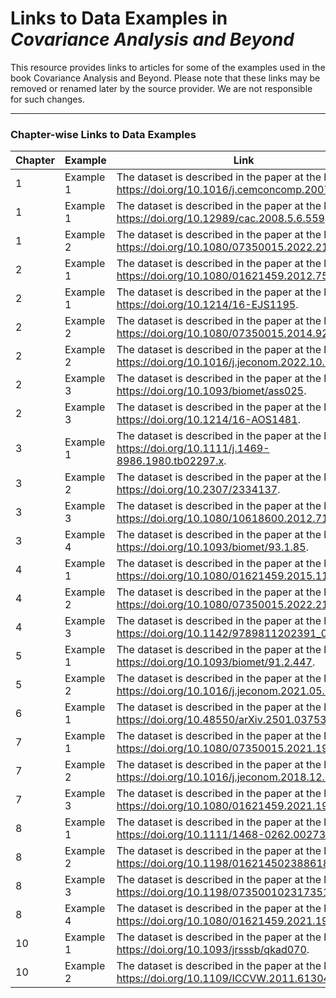 # Links to Data Examples in *Covariance Analysis and Beyond*

This resource provides links to articles for some of the examples used in the book Covariance Analysis and Beyond. 
Please note that these links may be removed or renamed later by the source provider. We are not responsible for such changes.

---

### Chapter-wise Links to Data Examples

| Chapter | Example | Link |
|---------|---------|------|
| 1    | Example 1 | The dataset is described in the paper at the link https://doi.org/10.1016/j.cemconcomp.2007.02.001.|
| 1    | Example 1 | The dataset is described in the paper at the link https://doi.org/10.12989/cac.2008.5.6.559.|
| 1    | Example 2 | The dataset is described in the paper at the link https://doi.org/10.1080/07350015.2022.2142593.|
| 2    | Example 1 | The dataset is described in the paper at the link https://doi.org/10.1080/01621459.2012.758041.|
| 2    | Example 1 | The dataset is described in the paper at the link https://doi.org/10.1214/16-EJS1195.|
| 2    | Example 2 | The dataset is described in the paper at the link https://doi.org/10.1080/07350015.2014.923317.|
| 2    | Example 2 | The dataset is described in the paper at the link https://doi.org/10.1016/j.jeconom.2022.10.008.|
| 2    | Example 3 | The dataset is described in the paper at the link https://doi.org/10.1093/biomet/ass025.|
| 2    | Example 3 | The dataset is described in the paper at the link https://doi.org/10.1214/16-AOS1481.|
| 3    | Example 1 | The dataset is described in the paper at the link https://doi.org/10.1111/j.1469-8986.1980.tb02297.x.|
| 3    | Example 2 | The dataset is described in the paper at the link https://doi.org/10.2307/2334137.|
| 3    | Example 3 | The dataset is described in the paper at the link https://doi.org/10.1080/10618600.2012.715556.|
| 3    | Example 4 | The dataset is described in the paper at the link https://doi.org/10.1093/biomet/93.1.85.|
| 4    | Example 1 | The dataset is described in the paper at the link https://doi.org/10.1080/01621459.2015.1131699.|
| 4    | Example 2 | The dataset is described in the paper at the link https://doi.org/10.1080/07350015.2022.2142593.|
| 4    | Example 3 | The dataset is described in the paper at the link https://doi.org/10.1142/9789811202391_0113.|
| 5    | Example 1 | The dataset is described in the paper at the link https://doi.org/10.1093/biomet/91.2.447.|
| 5    | Example 2 | The dataset is described in the paper at the link https://doi.org/10.1016/j.jeconom.2021.05.004.|
| 6    | Example 1 | The dataset is described in the paper at the link https://doi.org/10.48550/arXiv.2501.03753.|
| 7    | Example 1 | The dataset is described in the paper at the link https://doi.org/10.1080/07350015.2021.1953509.|
| 7    | Example 2 | The dataset is described in the paper at the link https://doi.org/10.1016/j.jeconom.2018.12.021.|
| 7    | Example 3 | The dataset is described in the paper at the link https://doi.org/10.1080/01621459.2021.1901718.|
| 8    | Example 1 | The dataset is described in the paper at the link https://doi.org/10.1111/1468-0262.00273.|
| 8    | Example 2 | The dataset is described in the paper at the link https://doi.org/10.1198/016214502388618960.|
| 8    | Example 3 | The dataset is described in the paper at the link https://doi.org/10.1198/073500102317351921.|
| 8    | Example 4 | The dataset is described in the paper at the link https://doi.org/10.1080/01621459.2021.1970569.|
| 10    | Example 1 | The dataset is described in the paper at the link https://doi.org/10.1093/jrsssb/qkad070.|
| 10    | Example 2 | The dataset is described in the paper at the link https://doi.org/10.1109/ICCVW.2011.6130452.|
